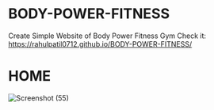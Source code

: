# BODY-POWER-FITNESS
Create Simple Website of Body Power Fitness Gym
Check it:
https://rahulpatil0712.github.io/BODY-POWER-FITNESS/
# HOME
![Screenshot (55)](https://user-images.githubusercontent.com/85786621/143731891-60369a00-866d-48f3-bad1-9aa0e3cf44f7.png)
